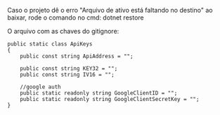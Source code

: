Caso o projeto dê o erro "Arquivo de ativo está faltando no destino" ao baixar, rode o comando no cmd: dotnet restore

O arquivo com as chaves do gitignore:

    public static class ApiKeys
    {
        public const string ApiAddress = "";

        public const string KEY32 = "";
        public const string IV16 = "";

        //google auth
        public static readonly string GoogleClientID = "";
        public static readonly string GoogleClientSecretKey = "";
    }
